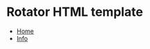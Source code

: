 # Rotator HTML template

- [Home](https://kamuz.github.io/rotator/home.html)
- [Info](https://kamuz.github.io/rotator/info.html)